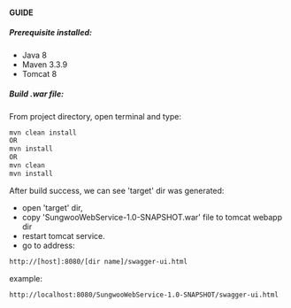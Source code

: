 #### GUIDE
##### Prerequisite installed:
- Java 8
- Maven 3.3.9
- Tomcat 8
##### Build .war file:
From project directory, open terminal and type:
```cmd
mvn clean install 
OR 
mvn install 
OR 
mvn clean 
mvn install 
```
After build success, we can see 'target' dir was generated:
- open 'target' dir, 
- copy 'SungwooWebService-1.0-SNAPSHOT.war' file to tomcat webapp dir
- restart tomcat service.
- go to address:
```html
http://[host]:8080/[dir name]/swagger-ui.html
```
example:
```html
http://localhost:8080/SungwooWebService-1.0-SNAPSHOT/swagger-ui.html
```


